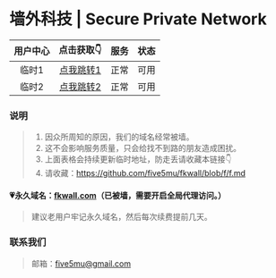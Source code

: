 # 墙外科技 | Secure Private Network

| 用户中心 | 点击获取👇 | 服务 | 状态 |
| :----: | :----: | :----: | :----: |
| 临时1 | [点我跳转1](https://f.kkwall.xyz) | 正常 | 可用 |
| 临时2 | [点我跳转2](https://f.way2h.xyz) | 正常 | 可用 |

### 说明

> 1. 因众所周知的原因，我们的域名经常被墙。
> 2. 这不会影响服务质量，只会给找不到路的朋友造成困扰。
> 3. 上面表格会持续更新临时地址，防走丢请收藏本链接👇
> 4. 请收藏：https://github.com/five5mu/fkwall/blob/f/f.md

#### 💗永久域名：[fkwall.com](http://fkwall.com)（已被墙，需要开启全局代理访问。）

> 建议老用户牢记永久域名，然后每次续费提前几天。

### 联系我们

> 邮箱：five5mu@gmail.com
